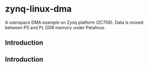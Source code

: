 # zynq-linux-dma
A userspace DMA example on Zynq platform (ZC706). Data is moved between PS and PL DDR memory under Petalinux.
## Introduction
## Introduction


